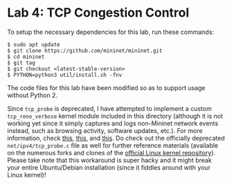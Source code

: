 # Lab 4: TCP Congestion Control

To setup the necessary dependencies for this lab, run these commands:

```shell
$ sudo apt update
$ git clone https://github.com/mininet/mininet.git
$ cd mininet
$ git tag
$ git checkout <latest-stable-version>
$ PYTHON=python3 util/install.sh -fnv
```

The code files for this lab have been modified so as to support usage without Python 2.

Since `tcp_probe` is deprecated, I have attempted to implement a custom `tcp_reno_verbose` kernel module included in this directory (although it is not working yet since it simply captures and logs non-Mininet network events instead, such as browsing activity, software updates, etc.). For more information, check [this](https://github.com/mininet/mininet/issues/1045), [this](https://stackoverflow.com/a/66211468), and [this](https://github.com/janev94/verbose_reno). Do check out the officially deprecated `net/ipv4/tcp_probe.c` file as well for further reference materials (available on the numerous forks and clones of the [official Linux kernel repository](https://github.com/torvalds/linux/)). Please take note that this workaround is super hacky and it might break your entire Ubuntu/Debian installation (since it fiddles around with your Linux kernel)!
